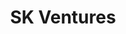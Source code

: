 ---
layout: firm_page
title: "SK Ventures"
id: "skvcap.com"
permalink: "/skventuresskvcap.com/"
website: "https://www.skvcap.com"
offices: "Glen Allen (United States), Siesta Key (United States)"
investment_stages: "Seed, Series A"
portfolio_companies: "Firefly Aerospace, Remitly, Socar, 3D Robotics, Keen, Lenda, MindTouch, 3Scan, Metamoto, Cloudability"
portfolio_link: "https://www.skvcap.com/#portfolio-video"
investment_markets: "food, health, climate, fintech"
founded_year: "2011"
description: "SK Ventures is a seed stage firm that invests in science-driven entrepreneurs with deep expertise in their startup's domain. They focus on providing practical guidance, valuable connections, and pathways to further funding or profitability."
linkedin: "https://www.linkedin.com/company/eskayventures"
twitter: ""
instagram: ""
team_page: ""
investor_type: "Venture Capital, Micro VC"
crunchbase: "https://www.crunchbase.com/organization/sk-ventures"
pitchbook: "https://pitchbook.com/profiles/investor/53788-87"

# SEO Optimization
meta_title: "SK Ventures - VC Firm - projectstartups.com"
meta_description: "SK Ventures, SK Ventures is a seed stage firm that invests in science-driven entrepreneurs with deep expertise in their startup's domain. They focus on providing p..."
meta_keywords: "SK Ventures, food, health, climate, fintech, VC firm, venture capital, startup investor, projectstartups.com"
canonical_url: "https://vc.projectstartups.com/skventuresskvcap.com/"
---
